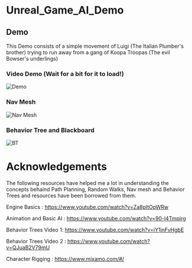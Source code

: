 
# Unreal_Game_AI_Demo



## Demo

This Demo consists of a simple movement of Luigi (The Italian Plumber's brother) trying to run away from a gang of Koopa Troopas (The evil Bowser's underlings)

### Video Demo (Wait for a bit for it to load!)
![Demo](https://github.com/chesspatzer/Unreal_Personal_Demos/blob/main/Demo_Gif_Video.gif?raw=true|width=900)

### Nav Mesh
![Nav Mesh](https://i.imgur.com/sBdISET.png)

### Behavior Tree and Blackboard
![BT](https://i.imgur.com/BU0eZJR.png)

# Acknowledgements

The following resources have helped me a lot in understanding the concepts behaind Path Planning, Random Walks, Nav mesh and Behavior Trees and resources have been borrowed from them. 

Engine Basics : https://www.youtube.com/watch?v=Za8pltOpWRw

Animation and Basic AI : https://www.youtube.com/watch?v=90-l4Tmpirg

Behavior Trees Video 1: https://www.youtube.com/watch?v=iY1jnFvHgbE

Behavior Trees Video 2 : https://www.youtube.com/watch?v=QJuaB2V79mU

Character Rigging : https://www.mixamo.com/#/




